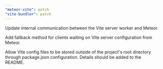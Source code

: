 ```yaml
---
"meteor-vite": patch
"vite-bundler": patch
---
```


Update internal communication between the Vite server worker and Meteor.

Add fallback method for clients waiting on Vite server configuration from Meteor.

Allow Vite config files to be stored outside of the project's root directory through package.json configuration. Details should be added to the README.
